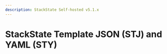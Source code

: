 ```yaml
---
description: StackState Self-hosted v5.1.x 
---
```


# StackState Template JSON \(STJ\) and YAML \(STY\)

